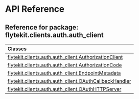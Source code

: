 # API Reference

## Reference for package: flytekit.clients.auth.auth_client

| Classes  |
| :------------- |
| [flytekit.clients.auth.auth_client.AuthorizationClient](flytekit_clients_auth_auth_client_authorizationclient) |
| [flytekit.clients.auth.auth_client.AuthorizationCode](flytekit_clients_auth_auth_client_authorizationcode) |
| [flytekit.clients.auth.auth_client.EndpointMetadata](flytekit_clients_auth_auth_client_endpointmetadata) |
| [flytekit.clients.auth.auth_client.OAuthCallbackHandler](flytekit_clients_auth_auth_client_oauthcallbackhandler) |
| [flytekit.clients.auth.auth_client.OAuthHTTPServer](flytekit_clients_auth_auth_client_oauthhttpserver) |
